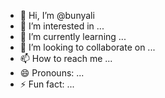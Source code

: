- 👋 Hi, I’m @bunyali
- 👀 I’m interested in ...
- 🌱 I’m currently learning ...
- 💞️ I’m looking to collaborate on ...
- 📫 How to reach me ...
- 😄 Pronouns: ...
- ⚡ Fun fact: ...

<!---
bunyali/bunyali is a ✨ special ✨ repository because its `README.md` (this file) appears on your GitHub profile.
You can click the Preview link to take a look at your changes.
--->
